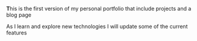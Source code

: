 <p> <b>T</b>his is the first version of my personal portfolio that include projects and a blog page</p>
<p>As I learn and explore new technologies I will update some of the current features</p>


